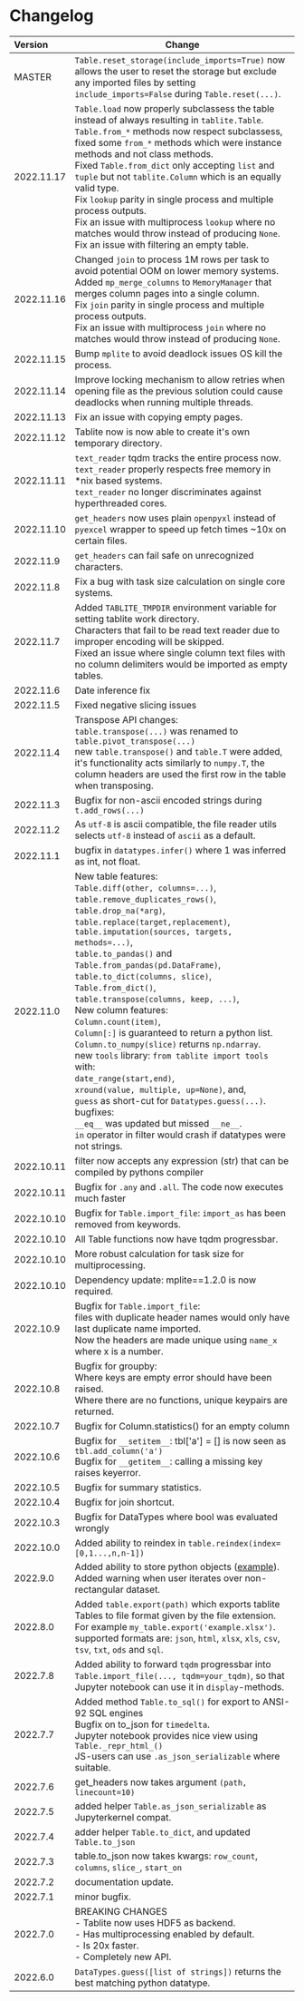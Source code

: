 # Changelog

| Version    | Change                                              |
|:-----------|-----------------------------------------------------|
|  MASTER    | `Table.reset_storage(include_imports=True)` now allows the user to reset the storage but exclude any imported files by setting `include_imports=False` during `Table.reset(...)`.|
| 2022.11.17 | `Table.load` now properly subclassess the table instead of always resulting in `tablite.Table`.<br>`Table.from_*` methods now respect subclassess, fixed some `from_*` methods which were instance methods and not class methods.<br>Fixed `Table.from_dict` only accepting `list` and `tuple` but not `tablite.Column` which is an equally valid type.<br>Fix `lookup` parity in single process and multiple process outputs.<br>Fix an issue with multiprocess `lookup` where no matches would throw instead of producing `None`.<br>Fix an issue with filtering an empty table. |
| 2022.11.16 | Changed `join` to process 1M rows per task to avoid potential OOM on lower memory systems.<br> Added `mp_merge_columns` to `MemoryManager` that merges column pages into a single column.<br>Fix `join` parity in single process and multiple process outputs.<br>Fix an issue with multiprocess `join` where no matches would throw instead of producing `None`. |
| 2022.11.15 | Bump `mplite` to avoid deadlock issues OS kill the process. |
| 2022.11.14 | Improve locking mechanism to allow retries when opening file as the previous solution could cause deadlocks when running multiple threads. |
| 2022.11.13 | Fix an issue with copying empty pages. |
| 2022.11.12 | Tablite now is now able to create it's own temporary directory. |
| 2022.11.11 | `text_reader` tqdm tracks the entire process now. <br> `text_reader` properly respects free memory in *nix based systems. <br> `text_reader` no longer discriminates against hyperthreaded cores.
| 2022.11.10 | `get_headers` now uses plain `openpyxl` instead of `pyexcel` wrapper to speed up fetch times ~10x on certain files. |
| 2022.11.9 | `get_headers` can fail safe on unrecognized characters. |
| 2022.11.8 | Fix a bug with task size calculation on single core systems. |
| 2022.11.7 | Added `TABLITE_TMPDIR` environment variable for setting tablite work directory. <br> Characters that fail to be read text reader due to improper encoding will be skipped. <br> Fixed an issue where single column text files with no column delimiters would be imported as empty tables. |
| 2022.11.6 | Date inference fix |
| 2022.11.5 | Fixed negative slicing issues |
| 2022.11.4 | Transpose API changes: <br> `table.transpose(...)` was renamed to `table.pivot_transpose(...)` <br> new `table.transpose()` and `table.T` were added, it's functionality acts similarly to `numpy.T`, the column headers are used the first row in the table when transposing. |
| 2022.11.3 | Bugfix for non-ascii encoded strings during `t.add_rows(...)` |
| 2022.11.2 | As `utf-8` is ascii compatible, the file reader utils selects `utf-8` instead of `ascii` as a default. |
| 2022.11.1 | bugfix in `datatypes.infer()` where 1 was inferred as int, not float. |
| 2022.11.0 | New table features: <br>`Table.diff(other, columns=...)`, <br>`table.remove_duplicates_rows()`, <br>`table.drop_na(*arg)`,<br>`table.replace(target,replacement)`,<br> `table.imputation(sources, targets, methods=...)`, <br>`table.to_pandas()` and `Table.from_pandas(pd.DataFrame)`,<br>`table.to_dict(columns, slice)`, <br>`Table.from_dict()`,<br>`table.transpose(columns, keep, ...)`,<br> New column features: <br> `Column.count(item)`, <br>`Column[:]` is guaranteed to return a python list.<br>`Column.to_numpy(slice)` returns `np.ndarray`. <br> new `tools` library: `from tablite import tools` with: <br> `date_range(start,end)`, <br>`xround(value, multiple, up=None)`, and, <br> `guess` as short-cut for `Datatypes.guess(...)`.<br> bugfixes: <br> `__eq__` was updated but missed `__ne__`.<br>`in` operator in filter would crash if datatypes were not strings. |
| 2022.10.11 | filter now accepts any expression (str) that can be compiled by pythons compiler |
| 2022.10.11 | Bugfix for `.any` and `.all`. The code now executes much faster|
| 2022.10.10 | Bugfix for `Table.import_file`: `import_as` has been removed from keywords.|
| 2022.10.10 | All Table functions now have tqdm progressbar. |
| 2022.10.10 | More robust calculation for task size for multiprocessing. |
| 2022.10.10 | Dependency update: mplite==1.2.0 is now required. |
| 2022.10.9 | Bugfix for `Table.import_file`: <br>files with duplicate header names would only have last duplicate name imported.<br>Now the headers are made unique using `name_x` where x is a number.|
| 2022.10.8 | Bugfix for groupby: <br>Where keys are empty error should have been raised.<br>Where there are no functions, unique keypairs are returned.|
| 2022.10.7 | Bugfix for Column.statistics() for an empty column |
| 2022.10.6 | Bugfix for `__setitem__`: tbl['a'] = [] is now seen as `tbl.add_column('a')`<br>Bugfix for `__getitem__`: calling a missing key raises keyerror. |
| 2022.10.5 | Bugfix for summary statistics. |
| 2022.10.4 | Bugfix for join shortcut. |
| 2022.10.3 | Bugfix for DataTypes where bool was evaluated wrongly |
| 2022.10.0 | Added ability to reindex in `table.reindex(index=[0,1...,n,n-1])` |
| 2022.9.0 | Added ability to store python objects ([example](https://github.com/root-11/tablite/blob/master/tests/test_api_basics.py#L111)).<br>Added warning when user iterates over non-rectangular dataset.|
| 2022.8.0 | Added `table.export(path)` which exports tablite Tables to file format given by the file extension. For example `my_table.export('example.xlsx')`.<br>supported formats are: `json`, `html`, `xlsx`, `xls`, `csv`, `tsv`, `txt`, `ods` and `sql`.| 
| 2022.7.8 | Added ability to forward `tqdm` progressbar into `Table.import_file(..., tqdm=your_tqdm)`, so that Jupyter notebook can use it in `display`-methods. |
| 2022.7.7 | Added method `Table.to_sql()` for export to ANSI-92 SQL engines<br>Bugfix on to_json for `timedelta`. <br>Jupyter notebook provides nice view using `Table._repr_html_()` <br>JS-users can use `.as_json_serializable` where suitable. |
| 2022.7.6 | get_headers now takes argument `(path, linecount=10)` |
| 2022.7.5 | added helper `Table.as_json_serializable` as Jupyterkernel compat. |
| 2022.7.4 | adder helper `Table.to_dict`, and updated `Table.to_json` |
| 2022.7.3 | table.to_json now takes kwargs: `row_count`, `columns`, `slice_`, `start_on` |
| 2022.7.2 | documentation update. |
| 2022.7.1 | minor bugfix. |
| 2022.7.0 | BREAKING CHANGES<br>- Tablite now uses HDF5 as backend. <br>- Has multiprocessing enabled by default. <br>- Is 20x faster. <br>- Completely new API. |
| 2022.6.0 | `DataTypes.guess([list of strings])` returns the best matching python datatype. |